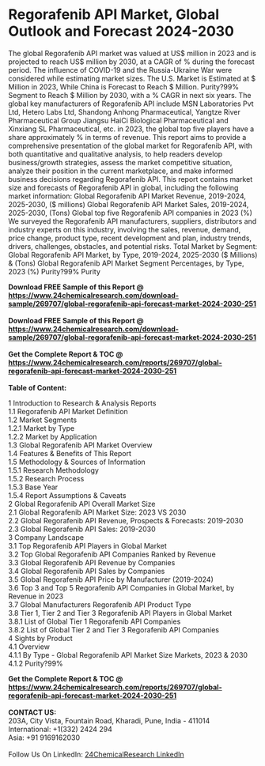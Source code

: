<h1>Regorafenib API Market, Global Outlook and Forecast 2024-2030</h1><p>The global Regorafenib API market was valued at US$ million in 2023 and is projected to reach US$ million by 2030, at a CAGR of % during the forecast period. The influence of COVID-19 and the Russia-Ukraine War were considered while estimating market sizes.
The U.S. Market is Estimated at $ Million in 2023, While China is Forecast to Reach $ Million.
Purity?99% Segment to Reach $ Million by 2030, with a % CAGR in next six years.
The global key manufacturers of Regorafenib API include MSN Laboratories Pvt Ltd, Hetero Labs Ltd, Shandong Anhong Pharmaceutical, Yangtze River Pharmaceutical Group Jiangsu HaiCi Biological Pharmaceutical and Xinxiang SL Pharmaceutical, etc. in 2023, the global top five players have a share approximately % in terms of revenue.
This report aims to provide a comprehensive presentation of the global market for Regorafenib API, with both quantitative and qualitative analysis, to help readers develop business/growth strategies, assess the market competitive situation, analyze their position in the current marketplace, and make informed business decisions regarding Regorafenib API. This report contains market size and forecasts of Regorafenib API in global, including the following market information:
Global Regorafenib API Market Revenue, 2019-2024, 2025-2030, ($ millions)
Global Regorafenib API Market Sales, 2019-2024, 2025-2030, (Tons)
Global top five Regorafenib API companies in 2023 (%)
We surveyed the Regorafenib API manufacturers, suppliers, distributors and industry experts on this industry, involving the sales, revenue, demand, price change, product type, recent development and plan, industry trends, drivers, challenges, obstacles, and potential risks.
Total Market by Segment:
Global Regorafenib API Market, by Type, 2019-2024, 2025-2030 ($ Millions) &amp; (Tons)
Global Regorafenib API Market Segment Percentages, by Type, 2023 (%)
    Purity?99%
    Purity</p><div><b>Download FREE Sample of this Report @ 
            <a href="https://www.24chemicalresearch.com/download-sample/269707/global-regorafenib-api-forecast-market-2024-2030-251">
            https://www.24chemicalresearch.com/download-sample/269707/global-regorafenib-api-forecast-market-2024-2030-251</a></b></div><br><div><b>Download FREE Sample of this Report @ 
            <a href="https://www.24chemicalresearch.com/download-sample/269707/global-regorafenib-api-forecast-market-2024-2030-251">
            https://www.24chemicalresearch.com/download-sample/269707/global-regorafenib-api-forecast-market-2024-2030-251</a></b></div><br><div><b>Get the Complete Report & TOC @ 
            <a href="https://www.24chemicalresearch.com/reports/269707/global-regorafenib-api-forecast-market-2024-2030-251">
            https://www.24chemicalresearch.com/reports/269707/global-regorafenib-api-forecast-market-2024-2030-251</a></b></div><br>
            <b>Table of Content:</b><p>1 Introduction to Research & Analysis Reports<br />
    1.1 Regorafenib API Market Definition<br />
    1.2 Market Segments<br />
        1.2.1 Market by Type<br />
        1.2.2 Market by Application<br />
    1.3 Global Regorafenib API Market Overview<br />
    1.4 Features & Benefits of This Report<br />
    1.5 Methodology & Sources of Information<br />
        1.5.1 Research Methodology<br />
        1.5.2 Research Process<br />
        1.5.3 Base Year<br />
        1.5.4 Report Assumptions & Caveats<br />
2 Global Regorafenib API Overall Market Size<br />
    2.1 Global Regorafenib API Market Size: 2023 VS 2030<br />
    2.2 Global Regorafenib API Revenue, Prospects & Forecasts: 2019-2030<br />
    2.3 Global Regorafenib API Sales: 2019-2030<br />
3 Company Landscape<br />
    3.1 Top Regorafenib API Players in Global Market<br />
    3.2 Top Global Regorafenib API Companies Ranked by Revenue<br />
    3.3 Global Regorafenib API Revenue by Companies<br />
    3.4 Global Regorafenib API Sales by Companies<br />
    3.5 Global Regorafenib API Price by Manufacturer (2019-2024)<br />
    3.6 Top 3 and Top 5 Regorafenib API Companies in Global Market, by Revenue in 2023<br />
    3.7 Global Manufacturers Regorafenib API Product Type<br />
    3.8 Tier 1, Tier 2 and Tier 3 Regorafenib API Players in Global Market<br />
        3.8.1 List of Global Tier 1 Regorafenib API Companies<br />
        3.8.2 List of Global Tier 2 and Tier 3 Regorafenib API Companies<br />
4 Sights by Product<br />
    4.1 Overview<br />
        4.1.1 By Type - Global Regorafenib API Market Size Markets, 2023 & 2030<br />
        4.1.2 Purity?99%<br />
 </p><div><b>Get the Complete Report & TOC @ 
            <a href="https://www.24chemicalresearch.com/reports/269707/global-regorafenib-api-forecast-market-2024-2030-251">
            https://www.24chemicalresearch.com/reports/269707/global-regorafenib-api-forecast-market-2024-2030-251</a></b></div><br><b>CONTACT US:</b><br>
            203A, City Vista, Fountain Road, Kharadi, Pune, India - 411014<br>
            International: +1(332) 2424 294<br>
            Asia: +91 9169162030 <br><br>
            Follow Us On LinkedIn: <a href="https://www.linkedin.com/company/24chemicalresearch/">24ChemicalResearch LinkedIn</a>